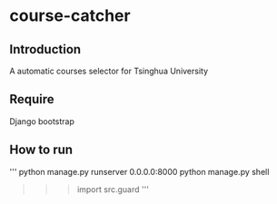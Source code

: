 # course-catcher

## Introduction
A automatic courses selector for Tsinghua University

## Require
Django
bootstrap

## How to run
'''
python manage.py runserver 0.0.0.0:8000
python manage.py shell
>>> import src.guard
'''
